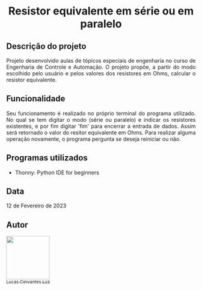 <h1 align="center"> Resistor equivalente em série ou em paralelo</h1>

## Descrição do projeto

<p align="justify">
  Projeto desenvolvido aulas de tópicos especiais de engenharia no curso de Engenharia de Controle e Automação. O projeto propõe, a partir do modo escolhido pelo
usuário e pelos valores dos resistores em Ohms, calcular o resistor equivalente.
</p>

## Funcionalidade

<p align="justify">
  Seu funcionamento é realizado no próprio terminal do programa utilizado. No qual se tem digitar o modo (série ou paralelo) e indicar os resistores existentes, e
por fim digitar 'fim' para encerrar a entrada de dados. Assim será retornado o valor do resitor equivalente em Ohms. Para realizar alguma operação novamente, o
programa pergunta se deseja reiniciar ou não.
</p>

## Programas utilizados

* Thonny: Python IDE for beginners

## Data

12 de Fevereiro de 2023

## Autor

[<img src="https://avatars.githubusercontent.com/u/138393073?v=4" width=115><br><sub>Lucas Cervantes Luz</sub>](https://github.com/Cervas23) 
